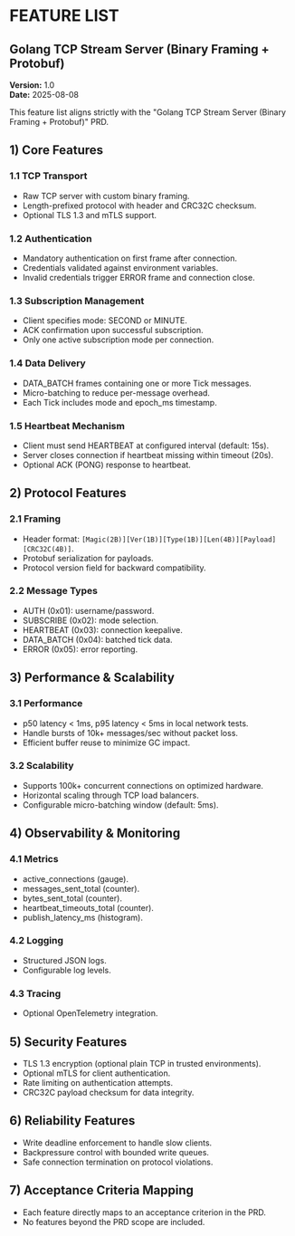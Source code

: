 # FEATURE LIST
## Golang TCP Stream Server (Binary Framing + Protobuf)

**Version:** 1.0  
**Date:** 2025-08-08  

This feature list aligns strictly with the "Golang TCP Stream Server (Binary Framing + Protobuf)" PRD.

## 1) Core Features

### 1.1 TCP Transport
- Raw TCP server with custom binary framing.
- Length-prefixed protocol with header and CRC32C checksum.
- Optional TLS 1.3 and mTLS support.

### 1.2 Authentication
- Mandatory authentication on first frame after connection.
- Credentials validated against environment variables.
- Invalid credentials trigger ERROR frame and connection close.

### 1.3 Subscription Management
- Client specifies mode: SECOND or MINUTE.
- ACK confirmation upon successful subscription.
- Only one active subscription mode per connection.

### 1.4 Data Delivery
- DATA_BATCH frames containing one or more Tick messages.
- Micro-batching to reduce per-message overhead.
- Each Tick includes mode and epoch_ms timestamp.

### 1.5 Heartbeat Mechanism
- Client must send HEARTBEAT at configured interval (default: 15s).
- Server closes connection if heartbeat missing within timeout (20s).
- Optional ACK (PONG) response to heartbeat.

## 2) Protocol Features

### 2.1 Framing
- Header format: `[Magic(2B)][Ver(1B)][Type(1B)][Len(4B)][Payload][CRC32C(4B)]`.
- Protobuf serialization for payloads.
- Protocol version field for backward compatibility.

### 2.2 Message Types
- AUTH (0x01): username/password.
- SUBSCRIBE (0x02): mode selection.
- HEARTBEAT (0x03): connection keepalive.
- DATA_BATCH (0x04): batched tick data.
- ERROR (0x05): error reporting.

## 3) Performance & Scalability

### 3.1 Performance
- p50 latency < 1ms, p95 latency < 5ms in local network tests.
- Handle bursts of 10k+ messages/sec without packet loss.
- Efficient buffer reuse to minimize GC impact.

### 3.2 Scalability
- Supports 100k+ concurrent connections on optimized hardware.
- Horizontal scaling through TCP load balancers.
- Configurable micro-batching window (default: 5ms).

## 4) Observability & Monitoring

### 4.1 Metrics
- active_connections (gauge).
- messages_sent_total (counter).
- bytes_sent_total (counter).
- heartbeat_timeouts_total (counter).
- publish_latency_ms (histogram).

### 4.2 Logging
- Structured JSON logs.
- Configurable log levels.

### 4.3 Tracing
- Optional OpenTelemetry integration.

## 5) Security Features
- TLS 1.3 encryption (optional plain TCP in trusted environments).
- Optional mTLS for client authentication.
- Rate limiting on authentication attempts.
- CRC32C payload checksum for data integrity.

## 6) Reliability Features
- Write deadline enforcement to handle slow clients.
- Backpressure control with bounded write queues.
- Safe connection termination on protocol violations.

## 7) Acceptance Criteria Mapping
- Each feature directly maps to an acceptance criterion in the PRD.
- No features beyond the PRD scope are included.